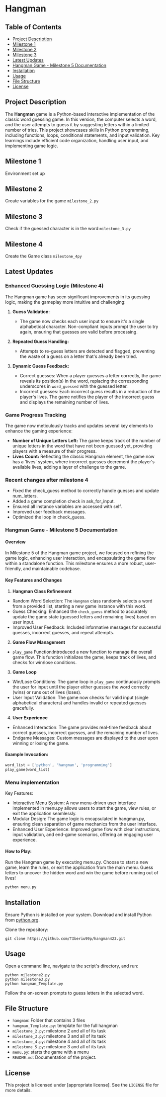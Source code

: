# Hangman

## Table of Contents
- [Project Description](#project-description)
- [Milestone 1](task1)
- [Milestone 2](task2)
- [Milestone 3](task3)
- [Latest Updates](#latest-updates)
- [Hangman Game - Milestone 5 Documentation](#milestone-5)
- [Installation](#installation)
- [Usage](#usage)
- [File Structure](#file-structure)
- [License](#license)

## Project Description
The **Hangman** game is a Python-based interactive implementation of the classic word guessing game. In this version, the computer selects a word, and the user attempts to guess it by suggesting letters within a limited number of tries. This project showcases skills in Python programming, including functions, loops, conditional statements, and input validation. Key learnings include efficient code organization, handling user input, and implementing game logic.

## Milestone 1
Environment set up 

## Milestone 2
Create variables for the game
`milestone_2.py`

## Milestone 3
Check if the guessed character is in the word
`milestone_3.py`

## Milestone 4
Create the Game class
`milestone_4py`

## Latest Updates 

### Enhanced Guessing Logic (Milestone 4)
The Hangman game has seen significant improvements in its guessing logic, making the gameplay more intuitive and challenging:

1. **Guess Validation:**
   - The game now checks each user input to ensure it's a single alphabetical character. Non-compliant inputs prompt the user to try again, ensuring that guesses are valid before processing.

2. **Repeated Guess Handling:**
   - Attempts to re-guess letters are detected and flagged, preventing the waste of a guess on a letter that's already been tried.

3. **Dynamic Guess Feedback:**
   - Correct guesses: When a player guesses a letter correctly, the game reveals its position(s) in the word, replacing the corresponding underscores in `word_guessed` with the guessed letter.
   - Incorrect guesses: Each incorrect guess results in a reduction of the player's lives. The game notifies the player of the incorrect guess and displays the remaining number of lives.

### Game Progress Tracking
The game now meticulously tracks and updates several key elements to enhance the gaming experience:

- **Number of Unique Letters Left:** The game keeps track of the number of unique letters in the word that have not been guessed yet, providing players with a measure of their progress.
- **Lives Count:** Reflecting the classic Hangman element, the game now has a 'lives' system, where incorrect guesses decrement the player's available lives, adding a layer of challenge to the game.

### Recent changes after milestone 4
- Fixed the check_guess method to correctly handle guesses and update num_letters.
- Added a game completion check in ask_for_input.
- Ensured all instance variables are accessed with self.
- Improved user feedback messages.
- Optimized the loop in check_guess.


### Hangman Game - Milestone 5 Documentation

#### Overview
In Milestone 5 of the Hangman game project, we focused on refining the game logic, enhancing user interaction, and encapsulating the game flow within a standalone function. This milestone ensures a more robust, user-friendly, and maintainable codebase.

#### Key Features and Changes

1. **Hangman Class Refinement**
- Random Word Selection: The `Hangman` class randomly selects a word from a provided list, starting a new game instance with this word.
- Guess Checking: Enhanced the `check_guess` method to accurately update the game state (guessed letters and remaining lives) based on user input.
- Improved User Feedback: Included informative messages for successful guesses, incorrect guesses, and repeat attempts.

2. **Game Flow Management**
- `play_game` Function:Introduced a new function to manage the overall game flow. This function initializes the game, keeps track of lives, and checks for win/lose conditions.

3. **Game Loop**
- Win/Lose Conditions: The game loop in `play_game` continuously prompts the user for input until the player either guesses the word correctly (wins) or runs out of lives (loses).
- User Input Validation: The game now checks for valid input (single alphabetical characters) and handles invalid or repeated guesses gracefully.

4. **User Experience**
- Enhanced Interaction: The game provides real-time feedback about correct guesses, incorrect guesses, and the remaining number of lives.
- Endgame Messages: Custom messages are displayed to the user upon winning or losing the game.



#### Example Invocation:
```python
word_list = ['python', 'hangman', 'programming']
play_game(word_list)
```

### Menu implementation
Key Features:

- Interactive Menu System: A new menu-driven user interface implemented in menu.py allows users to start the game, view rules, or exit the application seamlessly.
- Modular Design: The game logic is encapsulated in hangman.py, ensuring clean separation of game mechanics from the user interface.
- Enhanced User Experience: Improved game flow with clear instructions, input validation, and end-game scenarios, offering an engaging user experience.

#### How to Play:

Run the Hangman game by executing menu.py. Choose to start a new game, learn the rules, or exit the application from the main menu. Guess letters to uncover the hidden word and win the game before running out of lives!
```python
python menu.py
```

## Installation
Ensure Python is installed on your system. Download and install Python from [python.org](https://www.python.org/downloads/).

Clone the repository:
```
git clone https://github.com/TIberiu99p/hangman423.git
```

## Usage
Open a command line, navigate to the script's directory, and run:
```
python milestone2.py
python milestone3.py
python hangman_Template.py
```
Follow the on-screen prompts to guess letters in the selected word.

## File Structure
- `hangman`: Folder that contains 3 files
- `hangman_Template.py`: template for the full hangman
- `milestone_2.py`: milestone 2 and all of its task
- `milestone_3.py`: milestone 3 and all of its task
- `milestone_4.py`: milestone 4 and all of its task
- `milestone_5.py`: milestone 3 and all of its task
- `menu.py`: starts the game with a menu
- `README.md`: Documentation of the project.

## License
This project is licensed under [appropriate license]. See the `LICENSE` file for more details.